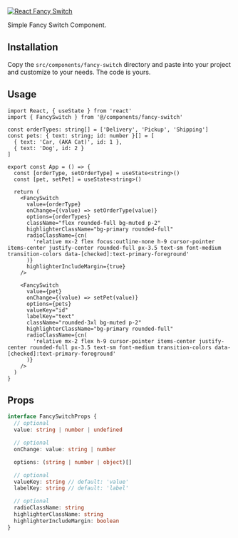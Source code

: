 <a href="https://shadcn-fancy-switch.vercel.app" target="_blank">
  <img src="https://i.imghippo.com/files/AS1uu1720799823.png" alt="React Fancy Switch" />
</a>

Simple Fancy Switch Component.

## Installation

Copy the `src/components/fancy-switch` directory and paste into your project and customize to your needs. The code is yours.

## Usage

```tsx
import React, { useState } from 'react'
import { FancySwitch } from '@/components/fancy-switch'

const orderTypes: string[] = ['Delivery', 'Pickup', 'Shipping']
const pets: { text: string; id: number }[] = [
  { text: 'Car, (AKA Cat)', id: 1 },
  { text: 'Dog', id: 2 }
]

export const App = () => {
  const [orderType, setOrderType] = useState<string>()
  const [pet, setPet] = useState<string>()

  return (
    <FancySwitch
      value={orderType}
      onChange={(value) => setOrderType(value)}
      options={orderTypes}
      className="flex rounded-full bg-muted p-2"
      highlighterClassName="bg-primary rounded-full"
      radioClassName={cn(
        'relative mx-2 flex focus:outline-none h-9 cursor-pointer items-center justify-center rounded-full px-3.5 text-sm font-medium transition-colors data-[checked]:text-primary-foreground'
      )}
      highlighterIncludeMargin={true}
    />

    <FancySwitch
      value={pet}
      onChange={(value) => setPet(value)}
      options={pets}
      valueKey="id"
      labelKey="text"
      className="rounded-3xl bg-muted p-2"
      highlighterClassName="bg-primary rounded-full"
      radioClassName={cn(
        'relative mx-2 flex h-9 cursor-pointer items-center justify-center rounded-full px-3.5 text-sm font-medium transition-colors data-[checked]:text-primary-foreground'
      )}
    />
  )
}
```

## Props

```ts
interface FancySwitchProps {
  // optional
  value: string | number | undefined

  // optional
  onChange: value: string | number

  options: (string | number | object)[]

  // optional
  valueKey: string // default: 'value'
  labelKey: string // default: 'label'

  // optional
  radioClassName: string
  highlighterClassName: string
  highlighterIncludeMargin: boolean
}
```
